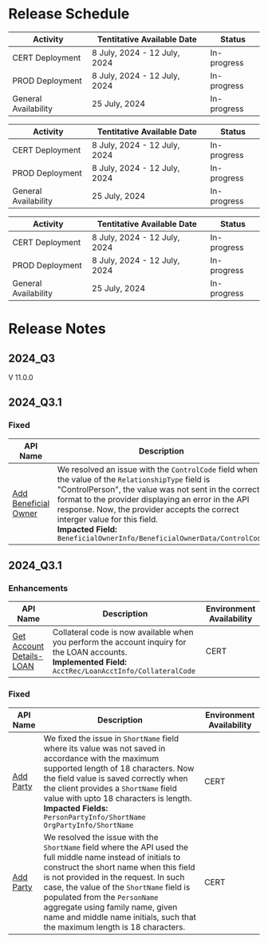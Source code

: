 # Release Schedule
<!-- 
type: tab 
titles: 2024_Q3.1, 2024_Q3.3, 2024_Q3.3
-->
|        Activity      |  Tentitative Available Date  |	  Status    |
|   --------------     | ---------------------------- |  ---------  |
| CERT Deployment      | 8 July, 2024 - 12 July, 2024 | In-progress |
| PROD Deployment      | 8 July, 2024 - 12 July, 2024 | In-progress |
| General Availability | 25 July, 2024	              | In-progress |

<!-- type: tab -->
|        Activity      |  Tentitative Available Date  |	  Status    |
|   --------------     | ---------------------------- |  ---------  |
| CERT Deployment      | 8 July, 2024 - 12 July, 2024 | In-progress |
| PROD Deployment      | 8 July, 2024 - 12 July, 2024 | In-progress |
| General Availability | 25 July, 2024	              | In-progress |

<!-- type: tab -->
|        Activity      |  Tentitative Available Date  |	  Status    |
|   --------------     | ---------------------------- |  ---------  |
| CERT Deployment      | 8 July, 2024 - 12 July, 2024 | In-progress |
| PROD Deployment      | 8 July, 2024 - 12 July, 2024 | In-progress |
| General Availability | 25 July, 2024	              | In-progress |

# Release Notes 
## 2024_Q3
V 11.0.0
<!-- 
type: tab 
titles: Premier, Signature
-->
## 2024_Q3.1

### Fixed
| API Name | Description | Environment Availability |
| -------- | ----------- | ------------------------ |
|<a href="../api/?type=post&path=/beneficialownerservice/parties/beneficialowner/secured" title="Click to open">Add Beneficial Owner</a> |We resolved an issue with the `ControlCode` field when the value of the `RelationshipType` field is "ControlPerson", the value was not sent in the correct format to the provider displaying an error in the API response. Now, the provider accepts the correct interger value for this field.<br>**Impacted Field:** <br>`BeneficialOwnerInfo/BeneficialOwnerData/ControlCode` | CERT |


<!-- type: tab -->
## 2024_Q3.1

### Enhancements
| API Name | Description | Environment Availability |
| -------- | ----------- | ------------------------ |
| <a href="../api/?type=post&path=/acctservice/acctmgmt/accounts/secured" title="Click to open">Get Account Details-LOAN</a> | Collateral code is now available when you perform the account inquiry for the LOAN accounts. <br>  **Implemented Field:** <br> `AcctRec/LoanAcctInfo/CollateralCode`| CERT |

### Fixed
| API Name | Description | Environment Availability |
| -------- | ----------- | ------------------------ |
| <a href="/api/?type=post&path=/partyservice/parties/parties" title="Click to open">Add Party</a> | We fixed the issue in `ShortName` field where its value was not saved in accordance with the maximum supported length of 18 characters. Now the field value is saved correctly when the client provides a `ShortName` field value with upto 18 characters is length. <br> **Impacted Fields:** <br> `PersonPartyInfo/ShortName` <br> `OrgPartyInfo/ShortName`| CERT |
| <a href="/api/?type=post&path=/partyservice/parties/parties" title="Click to open">Add Party</a> | We resolved the issue with the `ShortName` field where the API used the full middle name instead of initials to construct the short name when this field is not provided in the request. In such case, the value of the `ShortName` field is populated from the `PersonName` aggregate using family name, given name and middle name initials, such that the maximum length is 18 characters.| CERT |


<!-- type: tab-end -->
